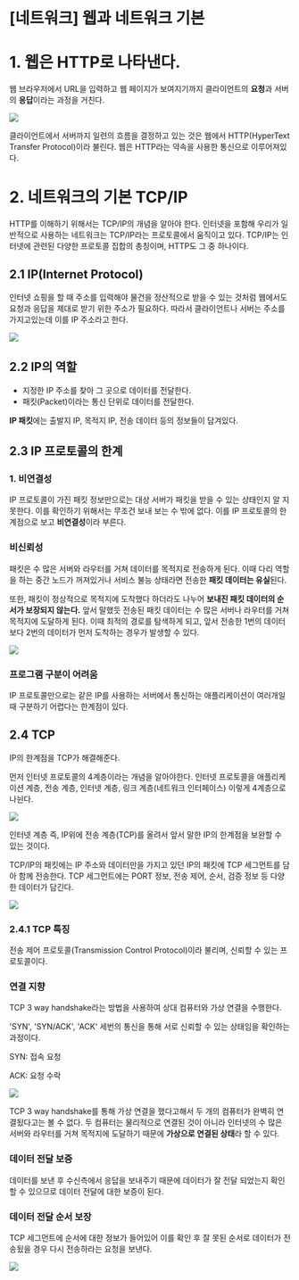# [네트워크] 웹과 네트워크 기본

# 1. 웹은 HTTP로 나타낸다.

웹 브라우저에서 URL을 입력하고 웹 페이지가 보여지기까지 클라이언트의 **요청**과 서버의 **응답**이라는 과정을 거친다.

![](https://s3.us-west-2.amazonaws.com/secure.notion-static.com/ef39ad98-9331-48d2-a06b-fd03f985e8a7/Untitled.png?X-Amz-Algorithm=AWS4-HMAC-SHA256&X-Amz-Credential=AKIAT73L2G45O3KS52Y5%2F20210110%2Fus-west-2%2Fs3%2Faws4_request&X-Amz-Date=20210110T102605Z&X-Amz-Expires=86400&X-Amz-Signature=7e8e37175795ccae0ba5a3158b00ad2a80f01baa60106f771bcdd852f9e63a6a&X-Amz-SignedHeaders=host&response-content-disposition=filename%20%3D%22Untitled.png%22)

클라이언트에서 서버까지 일련의 흐름을 결정하고 있는 것은 웹에서 HTTP(HyperText Transfer Protocol)이라 불린다. 웹은 HTTP라는 약속을 사용한 통신으로 이루어져있다.

# 2. 네트워크의 기본 TCP/IP

HTTP를 이해하기 위해서는 TCP/IP의 개념을 알아야 한다. 인터넷을 포함해 우리가 일반적으로 사용하는 네트워크는 TCP/IP라는 프로토콜에서 움직이고 있다. TCP/IP는 인터넷에 관련된 다양한 프로토콜 집합의 총칭이며, HTTP도 그 중 하나이다.

## 2.1 IP(Internet Protocol)

인터넷 쇼핑을 할 때 주소를 입력해야 물건을 정산적으로 받을 수 있는 것처럼 웹에서도 요청과 응답을 제대로 받기 위한 주소가 필요하다. 따라서 클라이언트나 서버는 주소를 가지고있는데 이를 IP 주소라고 한다. 

![](https://s3.us-west-2.amazonaws.com/secure.notion-static.com/b786a7d7-922c-464c-a390-2e998bbd3691/Untitled.png?X-Amz-Algorithm=AWS4-HMAC-SHA256&X-Amz-Credential=AKIAT73L2G45O3KS52Y5%2F20210117%2Fus-west-2%2Fs3%2Faws4_request&X-Amz-Date=20210117T111843Z&X-Amz-Expires=86400&X-Amz-Signature=96748a91f538c0c6fe351c499f62924b39bfca144f76ed666acf3af3856aa7c6&X-Amz-SignedHeaders=host&response-content-disposition=filename%20%3D%22Untitled.png%22)

## 2.2 IP의 역할

- 지정한 IP 주소를 찾아 그 곳으로 데이터를 전달한다.
- 패킷(Packet)이라는 통신 단위로 데이터를 전달한다.

**IP 패킷**에는 출발지 IP, 목적지 IP, 전송 데이터 등의 정보들이 담겨있다. 

## 2.3 IP 프로토콜의 한계

### 1. 비연결성

IP 프로토콜이 가진 패킷 정보만으로는 대상 서버가 패킷을 받을 수 있는 상태인지 알 지 못한다. 이를 확인하기 위해서는 무조건 보내 보는 수 밖에 없다. 이를 IP 프로토콜의 한계점으로 보고 **비연결성**이라 부른다.

### 비신뢰성

패킷은 수 많은 서버와 라우터를 거쳐 데이터를 목적지로 전송하게 된다. 이때 다리 역할을 하는 중간 노드가 꺼져있거나 서비스 불능 상태라면 전송한 **패킷 데이터는 유실**된다. 

또한, 패킷이 정상적으로 목적지에 도착했다 하더라도 나누어 **보내진 패킷 데이터의 순서가 보장되지 않는다.** 앞서 말했듯 전송된 패킷 데이터는 수 많은 서버나 라우터를 거쳐 목적지에 도달하게 된다. 이때 최적의 경로를 탐색하게 되고, 앞서 전송한 1번의 데이터보다 2번의 데이터가 먼저 도착하는 경우가 발생할 수 있다.

![](https://s3.us-west-2.amazonaws.com/secure.notion-static.com/47096b60-b357-488a-a12a-d611e7855ceb/Untitled.png?X-Amz-Algorithm=AWS4-HMAC-SHA256&X-Amz-Credential=AKIAT73L2G45O3KS52Y5%2F20210110%2Fus-west-2%2Fs3%2Faws4_request&X-Amz-Date=20210110T102656Z&X-Amz-Expires=86400&X-Amz-Signature=7295710070493ca8fcdb3279e66bd0a9858b28c30e4c63d84a0075d7d3f9e56e&X-Amz-SignedHeaders=host&response-content-disposition=filename%20%3D%22Untitled.png%22)

### 프로그램 구분이 어려움

IP 프로토콜만으로는 같은 IP를 사용하는 서버에서 통신하는 애플리케이션이 여러개일 때 구분하기 어렵다는 한계점이 있다.

## 2.4 TCP

IP의 한계점을 TCP가 해결해준다.

먼저 인터넷 프로토콜의 4계층이라는 개념을 알아야한다. 인터넷 프로토콜을 애플리케이션 계층, 전송 계층, 인터넷 계층, 링크 계층(네트워크 인터페이스) 이렇게 4계층으로 나뉜다.

![](https://s3.us-west-2.amazonaws.com/secure.notion-static.com/459e5c0c-ee9e-473c-8de5-90e10a9b0710/Untitled.png?X-Amz-Algorithm=AWS4-HMAC-SHA256&X-Amz-Credential=AKIAT73L2G45O3KS52Y5%2F20210107%2Fus-west-2%2Fs3%2Faws4_request&X-Amz-Date=20210107T132028Z&X-Amz-Expires=86400&X-Amz-Signature=31b9045b5a9b5e4b438d485fc2a5ab61bef79b65d8dd4929c79f09ddeb7df4eb&X-Amz-SignedHeaders=host&response-content-disposition=filename%20%3D%22Untitled.png%22)

인터넷 계층 즉, IP위에 전송 계층(TCP)를 올려서 앞서 말한 IP의 한계점을 보완할 수 있는 것이다.

TCP/IP의 패킷에는 IP 주소와 데이터만을 가지고 있던 IP의 패킷에 TCP 세그먼트를 담아 함께 전송한다. TCP 세그먼트에는 PORT 정보, 전송 제어, 순서, 검증 정보 등 다양한 데이터가 담긴다.

![](https://s3.us-west-2.amazonaws.com/secure.notion-static.com/2f737dc7-8133-46e9-b74e-4baca9c38167/Untitled.png?X-Amz-Algorithm=AWS4-HMAC-SHA256&X-Amz-Credential=AKIAT73L2G45O3KS52Y5%2F20210117%2Fus-west-2%2Fs3%2Faws4_request&X-Amz-Date=20210117T111922Z&X-Amz-Expires=86400&X-Amz-Signature=35b57d90711c633be0213f7b27345fad34f2b2c7e1e27a6f7a41004eba4651f7&X-Amz-SignedHeaders=host&response-content-disposition=filename%20%3D%22Untitled.png%22)

### 2.4.1 TCP 특징

전송 제어 프로토콜(Transmission Control Protocol)이라 불리며, 신뢰할 수 있는 프로토콜이다.

### 연결 지향

TCP 3 way handshake라는 방법을 사용하여 상대 컴퓨터와 가상 연결을 수행한다.

'SYN', 'SYN/ACK', 'ACK' 세번의 통신을 통해 서로 신뢰할 수 있는 상태임을 확인하는 과정이다.

SYN: 접속 요청

ACK: 요청 수락

![](https://s3.us-west-2.amazonaws.com/secure.notion-static.com/94bee1d0-55ce-4cd2-a040-9c1970912770/Untitled.png?X-Amz-Algorithm=AWS4-HMAC-SHA256&X-Amz-Credential=AKIAT73L2G45O3KS52Y5%2F20210117%2Fus-west-2%2Fs3%2Faws4_request&X-Amz-Date=20210117T111948Z&X-Amz-Expires=86400&X-Amz-Signature=91894a5a0e3e66d0f62db45a06eac89d6f35493e925cc284506c7a92416f00b7&X-Amz-SignedHeaders=host&response-content-disposition=filename%20%3D%22Untitled.png%22)

TCP 3 way handshake를 통해 가상 연결을 했다고해서 두 개의 컴퓨터가 완벽히 연결됬다고는 볼 수 없다. 두 컴퓨터는 물리적으로 연결된 것이 아니라 인터넷의 수 많은 서버와 라우터를 거쳐 목적지에 도달하기 때문에 **가상으로 연결된 상태**라 할 수 있다. 

### 데이터 전달 보증

데이터를 보낸 후 수신측에서 응답을 보내주기 때문에 데이터가 잘 전달 되었는지 확인할 수 있으므로 데이터 전달에 대한 보증이 된다.

### 데이터 전달 순서 보장

TCP 세그먼트에 순서에 대한 정보가 들어있어 이를 확인 후 잘 못된 순서로 데이터가 전송됬을 경우 다시 전송하라는 요청을 보낸다.

![](https://s3.us-west-2.amazonaws.com/secure.notion-static.com/609fdffb-6f3f-4d0c-960a-c3a749e2f90b/Untitled.png?X-Amz-Algorithm=AWS4-HMAC-SHA256&X-Amz-Credential=AKIAT73L2G45O3KS52Y5%2F20210117%2Fus-west-2%2Fs3%2Faws4_request&X-Amz-Date=20210117T112018Z&X-Amz-Expires=86400&X-Amz-Signature=13ecbf4e438f9aac74c255f24868da56abd6c79a9105cc2f9ec2172f0a032a88&X-Amz-SignedHeaders=host&response-content-disposition=filename%20%3D%22Untitled.png%22)
